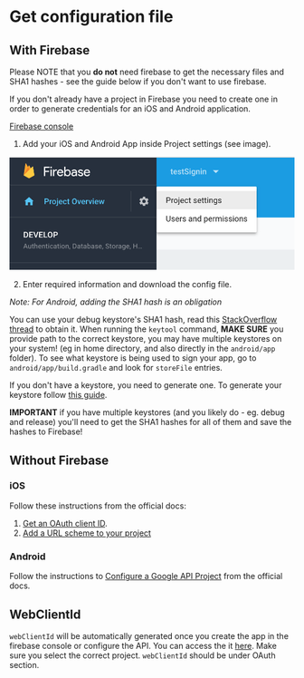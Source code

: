 # Get configuration file

## With Firebase

Please NOTE that you **do not** need firebase to get the necessary files and SHA1 hashes - see the guide below if you don't want to use firebase.

If you don't already have a project in Firebase you need to create one in order to generate credentials for an iOS and Android application.

[Firebase console](https://console.firebase.google.com/u/0/)

1. Add your iOS and Android App inside Project settings (see image).

![Project settings](../img/project-settings.png)

2. Enter required information and download the config file.

_Note: For Android, adding the SHA1 hash is an obligation_

You can use your debug keystore's SHA1 hash, read this [StackOverflow thread](https://stackoverflow.com/questions/15727912/sha-1-fingerprint-of-keystore-certificate) to obtain it. When running the `keytool` command, **MAKE SURE** you provide path to the correct keystore, you may have multiple keystores on your system! (eg in home directory, and also directly in the `android/app` folder). To see what keystore is being used to sign your app, go to `android/app/build.gradle` and look for `storeFile` entries.

If you don't have a keystore, you need to generate one. To generate your keystore follow [this guide](https://facebook.github.io/react-native/docs/signed-apk-android.html).

**IMPORTANT** if you have multiple keystores (and you likely do - eg. debug and release) you'll need to get the SHA1 hashes for all of them and save the hashes to Firebase!

## Without Firebase

### iOS

Follow these instructions from the official docs:

1. [Get an OAuth client ID](https://developers.google.com/identity/sign-in/ios/start-integrating#get_an_oauth_client_id).
1. [Add a URL scheme to your project](https://developers.google.com/identity/sign-in/ios/start-integrating#add_a_url_scheme_to_your_project)

### Android

Follow the instructions to [Configure a Google API Project](https://developers.google.com/identity/sign-in/android/start#configure-a-google-api-project) from the official docs.

## WebClientId

`webClientId` will be automatically generated once you create the app in the firebase console or configure the API. You can access the it [here](https://console.developers.google.com/apis/credentials).
Make sure you select the correct project. `webClientId` should be under OAuth section.
